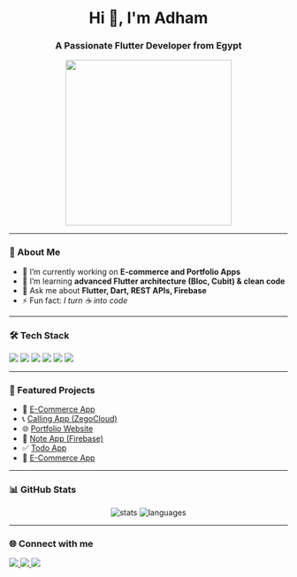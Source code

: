 <h1 align="center">Hi 👋, I'm Adham</h1>
<h3 align="center">A Passionate Flutter Developer from Egypt</h3>

<p align="center">
  <img src="https://media.giphy.com/media/qgQUggAC3Pfv687qPC/giphy.gif" width="300">
</p>

---

### 🚀 About Me
- 🔭 I’m currently working on **E-commerce and Portfolio Apps**
- 🌱 I’m learning **advanced Flutter architecture (Bloc, Cubit) & clean code**
- 💬 Ask me about **Flutter, Dart, REST APIs, Firebase**
- ⚡ Fun fact: *I turn ☕ into code*

---

### 🛠️ Tech Stack

<p align="left">
  <img src="https://img.shields.io/badge/Dart-0175C2?style=for-the-badge&logo=dart&logoColor=white" />
  <img src="https://img.shields.io/badge/Flutter-02569B?style=for-the-badge&logo=flutter&logoColor=white" />
  <img src="https://img.shields.io/badge/Firebase-FFCA28?style=for-the-badge&logo=firebase&logoColor=black" />
  <img src="https://img.shields.io/badge/Hive-FF7F00?style=for-the-badge&logo=hive&logoColor=white" />
  <img src="https://img.shields.io/badge/REST%20API-4A90E2?style=for-the-badge&logo=postman&logoColor=white" />
  <img src="https://img.shields.io/badge/GitHub-181717?style=for-the-badge&logo=github&logoColor=white" />
</p>


---

### 📌 Featured Projects
- 🛒 [E-Commerce App](https://github.com/adham12121212/electronices_app)  
- 📞 [Calling App (ZegoCloud)](https://github.com/adham12121212/calling_app__zegocloud)  
- 🌐 [Portfolio Website](https://github.com/adham12121212/portfolio)  
- 📝 [Note App (Firebase)](https://github.com/adham12121212/noteapp-FIREBASE)  
- ✅ [Todo App](https://github.com/adham12121212/todo_app)
- 🛒 [E-Commerce App](https://github.com/adham12121212/shoppng_appV2)
---

### 📊 GitHub Stats
<p align="center">
  <img src="https://github-readme-stats.vercel.app/api?username=adham12121212&show_icons=true&theme=radical" alt="stats" />
  <img src="https://github-readme-stats.vercel.app/api/top-langs/?username=adham12121212&layout=compact&theme=radical" alt="languages" />
</p>

---

### 🌐 Connect with me
<p align="left">
  <a href="https://www.linkedin.com/in/adham-bassiouny-95637322a/" target="_blank">
    <img src="https://img.shields.io/badge/LinkedIn-%230077B5.svg?style=for-the-badge&logo=linkedin&logoColor=white"/>
  </a>
  <a href="https://mail.google.com/mail/u/1/#inbox"target="_blank">
    <img src="https://img.shields.io/badge/Email-D14836?style=for-the-badge&logo=gmail&logoColor=white"/>
  </a>
  <a href="https://friendly-tower-470411-t3.web.app/" target="_blank">
    <img src="https://img.shields.io/badge/Portfolio-000000?style=for-the-badge&logo=vercel&logoColor=white"/>
  </a>
</p>
